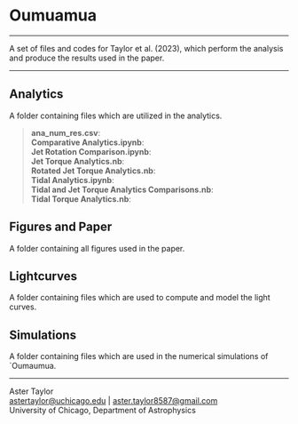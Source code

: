 # Oumuamua
---
A set of files and codes for Taylor et al. (2023), which perform the analysis and produce the results used in the paper. 

---

## Analytics
A folder containing files which are utilized in the analytics.
>**ana_num_res.csv**:
>\
>**Comparative Analytics.ipynb**:
>\
>**Jet Rotation Comparison.ipynb**:
>\
>**Jet Torque Analytics.nb**:
>\
>**Rotated Jet Torque Analytics.nb**:
>\
>**Tidal Analytics.ipynb**:
>\
>**Tidal and Jet Torque Analytics Comparisons.nb**:
>\
>**Tidal Torque Analytics.nb**:

## Figures and Paper
A folder containing all figures used in the paper.


## Lightcurves
A folder containing files which are used to compute and model the light curves.

## Simulations
A folder containing files which are used in the numerical simulations of `Oumaumua.

---
Aster Taylor\
astertaylor@uchicago.edu | aster.taylor8587@gmail.com \
University of Chicago, Department of Astrophysics
